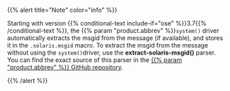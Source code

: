 ---
---
<!-- DISCLAIMER: This file is based on the syslog-ng Open Source Edition documentation https://github.com/balabit/syslog-ng-ose-guides/commit/2f4a52ee61d1ea9ad27cb4f3168b95408fddfdf2 and is used under the terms of The syslog-ng Open Source Edition Documentation License. The file has been modified by Axoflow. -->
{{% alert title="Note" color="info" %}}

Starting with version {{% conditional-text include-if="ose" %}}3.7{{% /conditional-text %}}, the {{% param "product.abbrev" %}}`system()` driver automatically extracts the msgid from the message (if available), and stores it in the `.solaris.msgid` macro. To extract the msgid from the message without using the `system()`driver, use the **extract-solaris-msgid()** parser. You can find the exact source of this parser in the [{{% param "product.abbrev" %}} GitHub repository](https://github.com/syslog-ng/syslog-ng/blob/master/scl/solaris/plugin.conf).

{{% /alert %}}

